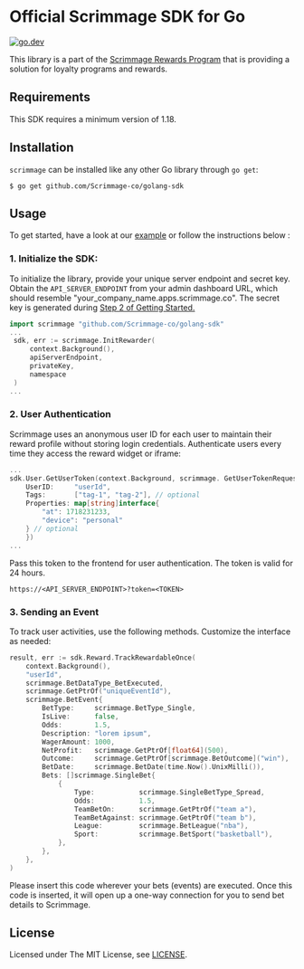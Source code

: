 # Official Scrimmage SDK for Go

[![go.dev](https://img.shields.io/badge/go.dev-pkg-007d9c.svg?style=flat)](https://pkg.go.dev/github.com/Scrimmage-co/golang-sdk)

This library is a part of the [Scrimmage Rewards Program](https://scrimmage.co)
that is providing a solution for loyalty programs and rewards.


## Requirements
This SDK requires a minimum version of 1.18.

## Installation

`scrimmage` can be installed like any other Go library through `go get`:

```console
$ go get github.com/Scrimmage-co/golang-sdk
```

## Usage

To get started, have a look at our [example](https://github.com/Scrimmage-co/golang-sdk/blob/main/examples/basic/main.go) or follow the instructions below : 

### 1. Initialize the SDK:
To initialize the library, provide your unique server endpoint and secret key. Obtain the `API_SERVER_ENDPOINT` from your admin dashboard URL, which should resemble "your_company_name.apps.scrimmage.co". The secret key is generated during [Step 2 of Getting Started.](https://docs.scrimmage.co/docs/getting-started#2-create-secret-key)


   ```go
   import scrimmage "github.com/Scrimmage-co/golang-sdk"
   ...
    sdk, err := scrimmage.InitRewarder(
		context.Background(),
		apiServerEndpoint,
		privateKey,
		namespace
    )
   ...
   ```
### 2. User Authentication

Scrimmage uses an anonymous user ID for each user to maintain their reward profile without storing login credentials. Authenticate users every time they access the reward widget or iframe:

```go
...
sdk.User.GetUserToken(context.Background, scrimmage. GetUserTokenRequest{
    UserID:     "userId",
    Tags:       ["tag-1", "tag-2"], // optional
    Properties: map[string]interface{
        "at": 1718231233,
        "device": "personal"
    } // optional
    })
...
```

Pass this token to the frontend for user authentication. The token is valid for 24 hours.


```
https://<API_SERVER_ENDPOINT>?token=<TOKEN>
```

### 3. Sending an Event

To track user activities, use the following methods. Customize the interface as needed:

```go
result, err := sdk.Reward.TrackRewardableOnce(
    context.Background(),
    "userId",
    scrimmage.BetDataType_BetExecuted,
    scrimmage.GetPtrOf("uniqueEventId"),
    scrimmage.BetEvent{
        BetType:     scrimmage.BetType_Single,
        IsLive:      false,
        Odds:        1.5,
        Description: "lorem ipsum",
        WagerAmount: 1000,
        NetProfit:   scrimmage.GetPtrOf[float64](500),
        Outcome:     scrimmage.GetPtrOf[scrimmage.BetOutcome]("win"),
        BetDate:     scrimmage.BetDate(time.Now().UnixMilli()),
        Bets: []scrimmage.SingleBet{
            {
                Type:           scrimmage.SingleBetType_Spread,
                Odds:           1.5,
                TeamBetOn:      scrimmage.GetPtrOf("team a"),
                TeamBetAgainst: scrimmage.GetPtrOf("team b"),
                League:         scrimmage.BetLeague("nba"),
                Sport:          scrimmage.BetSport("basketball"),
            },
        },
    },
)
```

Please insert this code wherever your bets (events) are executed. Once this code is inserted, it will open up a one-way connection for you to send bet details to Scrimmage.



## License

Licensed under The MIT License, see [LICENSE](https://github.com/Scrimmage-co/golang-sdk/blob/main/LICENSE).